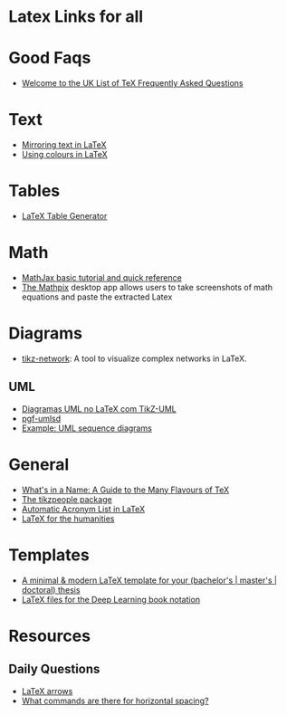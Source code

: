 # Latex Links for all

# Good Faqs

* [Welcome to the UK List of TeX Frequently Asked Questions](http://www.tex.ac.uk)

# Text

* [Mirroring text in LaTeX](http://texblog.org/2013/11/19/mirroring-text-in-latex/)
* [Using colours in LaTeX](https://www.sharelatex.com/learn/Using_colours_in_LaTeX)

# Tables

* [LaTeX Table Generator](https://www.tablesgenerator.com/)

# Math

* [MathJax basic tutorial and quick reference](https://math.meta.stackexchange.com/questions/5020/mathjax-basic-tutorial-and-quick-reference)
* [The Mathpix](https://mathpix.com/) desktop app allows users to take screenshots of math equations and paste the extracted Latex

# Diagrams

* [tikz-network](https://github.com/hackl/tikz-network): A tool to visualize complex networks in LaTeX.

## UML

* [Diagramas UML no LaTeX com TikZ-UML ](https://latexbr.blogspot.com.br/2013/03/diagramas-uml-no-latex-com-tikz-uml.html)
* [pgf-umlsd](https://github.com/xuyuan/pgf-umlsd)
* [Example: UML sequence diagrams](http://www.texample.net/tikz/examples/pgf-umlsd/)

# General

 * [What's in a Name: A Guide to the Many Flavours of TeX](https://www.overleaf.com/blog/500-whats-in-a-name-a-guide-to-the-many-flavours-of-tex#.WQsuiYFv-Ef)
 * [The tikzpeople package](http://mirror.hmc.edu/ctan/graphics/pgf/contrib/tikzpeople/tikzpeople.pdf)
 * [Automatic Acronym List in LaTeX](https://www.overleaf.com/latex/examples/automatic-acronym-list-in-latex/dzvxfzpsjrmm#.WQSGfYFv-Ef)
 * [LaTeX for the humanities](https://www.overleaf.com/blog/636-guest-blog-post-latex-for-the-humanities#.WrUK3RRVXxQ.twitter)

# Templates

* [A minimal & modern LaTeX template for your (bachelor's | master's | doctoral) thesis](https://github.com/Submanifold/latex-mimosis)
* [LaTeX files for the Deep Learning book notation](https://github.com/goodfeli/dlbook_notation)

# Resources

## Daily Questions

* [LaTeX arrows](http://www.sascha-frank.com/Arrow/latex-arrows.html)
* [What commands are there for horizontal spacing?](https://tex.stackexchange.com/questions/74353/what-commands-are-there-for-horizontal-spacing)

